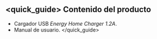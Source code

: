 ## <quick_guide> Contenido del producto

- Cargador USB *Energy Home Charger 1.2A*.
- Manual de usuario.
</quick_guide>
